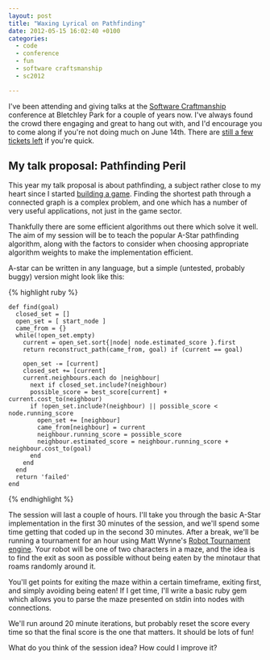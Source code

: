 ```yaml
---
layout: post
title: "Waxing Lyrical on Pathfinding"
date: 2012-05-15 16:02:40 +0100
categories:
  - code
  - conference
  - fun
  - software craftsmanship
  - sc2012

---
```

I've been attending and giving talks at the [Software Craftmanship](http://www.codemanship.co.uk/softwarecraftsmanship/) conference at Bletchley Park for a couple of years now. I've always found the crowd there engaging and great to hang out with, and I'd encourage you to come along if you're not doing much on June 14th. There are [still a few tickets left](http://www.codemanship.co.uk/softwarecraftsmanship/register.html) if you're quick.

## My talk proposal: Pathfinding Peril

This year my talk proposal is about pathfinding, a subject rather close to my heart since I started [building a game](http://soltrader.net). Finding the shortest path through a connected graph is a complex problem, and one which has a number of very useful applications, not just in the game sector.

Thankfully there are some efficient algorithms out there which solve it well. The aim of my session will be to teach the popular A-Star pathfinding algorithm, along with the factors to consider when choosing appropriate algorithm weights to make the implementation efficient.

A-star can be written in any language, but a simple (untested, probably buggy) version might look like this:

{% highlight ruby %}

    def find(goal)
      closed_set = []
      open_set = [ start_node ]
      came_from = {}
      while(!open_set.empty)
        current = open_set.sort{|node| node.estimated_score }.first
        return reconstruct_path(came_from, goal) if (current == goal)

        open_set -= [current]
        closed_set += [current]
        current.neighbours.each do |neighbour|
          next if closed_set.include?(neighbour)
          possible_score = best_score[current] + current.cost_to(neighbour)
          if !open_set.include?(neighbour) || possible_score < node.running_score
            open_set += [neighbour]
            came_from[neighbour] = current
            neighbour.running_score = possible_score
            neighbour.estimated_score = neighbour.running_score + neighbour.cost_to(goal)
          end
        end
      end
      return 'failed'
    end

{% endhighlight %}

The session will last a couple of hours. I'll take you through the basic A-Star implementation in the first 30 minutes of the session, and we'll spend some time getting that coded up in the second 30 minutes. After a break, we'll be running a tournament for an hour using Matt Wynne's [Robot Tournament engine](https://github.com/mattwynne/robot_tournament). Your robot will be one of two characters in a maze, and the idea is to find the exit as soon as possible without being eaten by the minotaur that roams randomly around it.

You'll get points for exiting the maze within a certain timeframe, exiting first, and simply avoiding being eaten! If I get time, I'll write a basic ruby gem which allows you to parse the maze presented on stdin into nodes with connections.

We'll run around 20 minute iterations, but probably reset the score every time so that the final score is the one that matters. It should be lots of fun!

What do you think of the session idea? How could I improve it?
